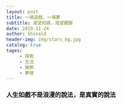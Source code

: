 ```yaml
---
layout: post
title: 一場遊戲，一場夢
subtitle: 渴望知曉，渴望體驗
date: 2019-11-24
author: Shinald
header-img: img/stars_bg.jpg
catalog: true
tages: 
     - 探索
     - 生活
     - 覺察
     - 夢境
---
```



### 人生如戲不是浪漫的說法，是真實的說法  


